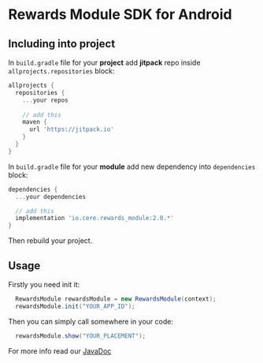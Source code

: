 # Rewards Module SDK for Android

## Including into project

In `build.gradle` file for your **project** add **jitpack** repo inside `allprojects.repositories` block:
```gradle
allprojects {
  repositories {
    ...your repos
    
    // add this
    maven {
      url 'https://jitpack.io'
    }
  }
}
```        

In `build.gradle` file for your **module** add new dependency into `dependencies` block:

```gradle
dependencies {
  ...your dependencies

  // add this
  implementation 'io.cere.rewards_module:2.0.*'
}
```

Then rebuild your project.

## Usage

Firstly you need init it:
```java
  RewardsModule rewardsModule = new RewardsModule(context);
  rewardsModule.init("YOUR_APP_ID");
```

Then you can simply call somewhere in your code:
```java
  rewardsModule.show("YOUR_PLACEMENT");
```

For more info read our [JavaDoc](https://funler.github.io/widget-android/)
